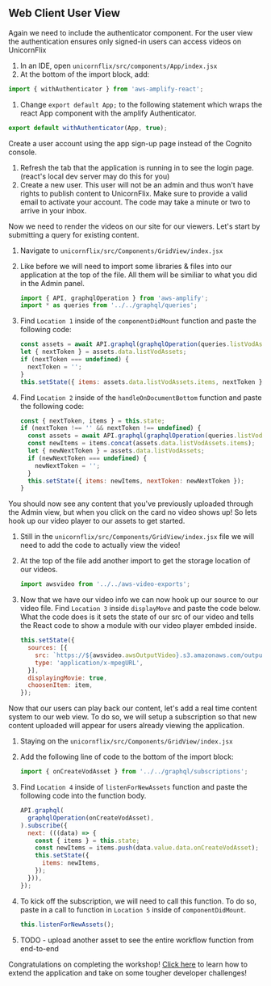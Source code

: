 ## Web Client User View

 Again we need to include the authenticator component. For the user view the authentication ensures only signed-in users can access videos on UnicornFlix

1. In an IDE, open `unicornflix/src/components/App/index.jsx`
1. At the bottom of the import block, add:

  ```javascript
  import { withAuthenticator } from 'aws-amplify-react'; 
  ```
1. Change ```export default App;``` to the following statement which wraps the react App component with the amplify Authenticator.

  ```javascript
  export default withAuthenticator(App, true);
  ```

Create a user account using the app sign-up page instead of the Cognito console.

1. Refresh the tab that the application is running in to see the login page. (react's local dev server may do this for you)
1. Create a new user. This user will not be an admin and thus won't have rights to publish content to UnicornFlix. Make sure to provide a valid email to activate your account. The code may take a minute or two to arrive in your inbox.

Now we need to render the videos on our site for our viewers. Let's start by submitting a query for existing content.

1. Navigate to `unicornflix/src/Components/GridView/index.jsx`
1. Like before we will need to import some libraries & files into our application at the top of the file. All them will be similiar to what you did in the Admin panel.
    ```javascript
    import { API, graphqlOperation } from 'aws-amplify';
    import * as queries from '../../graphql/queries';
    ```
1. Find `Location 1` inside of the `componentDidMount` function and paste the following code:
    
    ```javascript
    const assets = await API.graphql(graphqlOperation(queries.listVodAssets));
    let { nextToken } = assets.data.listVodAssets;
    if (nextToken === undefined) {
      nextToken = '';
    }
    this.setState({ items: assets.data.listVodAssets.items, nextToken });
    ```
1. Find `Location 2` inside of the `handleOnDocumentBottom` function and paste the following code:
    
    ```javascript
    const { nextToken, items } = this.state;
    if (nextToken !== '' && nextToken !== undefined) {
      const assets = await API.graphql(graphqlOperation(queries.listVodAssets, { nextToken }));
      const newItems = items.concat(assets.data.listVodAssets.items);
      let { newNextToken } = assets.data.listVodAssets;
      if (newNextToken === undefined) {
        newNextToken = '';
      }
      this.setState({ items: newItems, nextToken: newNextToken });
    }
    ```

You should now see any content that you've previously uploaded through the Admin view, but when you click on the card no video shows up! So lets hook up our video player to our assets to get started.

1. Still in the `unicornflix/src/Components/GridView/index.jsx` file we will need to add the code to actually view the video!

1. At the top of the file add another import to get the storage location of our videos.

    ```javascript
    import awsvideo from '../../aws-video-exports';
    ```
1. Now that we have our video info we can now hook up our source to our video file. Find `Location 3` inside `displayMove` and paste the code below. What the code does is it sets the state of our src of our video and tells the React code to show a module with our video player embded inside.
    ```javascript
    this.setState({
      sources: [{
        src: `https://${awsvideo.awsOutputVideo}.s3.amazonaws.com/output/${item.video.id}.m3u8`,
        type: 'application/x-mpegURL',
      }],
      displayingMovie: true,
      choosenItem: item,
    });
    ```

Now that our users can play back our content, let's add a real time content system to our web view. To do so, we will setup a subscription so that new content uploaded will appear for users already viewing the application.

1. Staying on the `unicornflix/src/Components/GridView/index.jsx`
1. Add the following line of code to the bottom of the import block: 
    ```javascript
    import { onCreateVodAsset } from '../../graphql/subscriptions';
    ```
1. Find `Location 4` inside of `listenForNewAssets` function and paste the following code into the function body.

    ```javascript
    API.graphql(
      graphqlOperation(onCreateVodAsset),
    ).subscribe({
      next: (((data) => {
        const { items } = this.state;
        const newItems = items.push(data.value.data.onCreateVodAsset);
        this.setState({
          items: newItems,
        });
      })),
    });
    ```

1. To kick off the subscription, we will need to call this function. To do so, paste in a call to function in `Location 5` inside of `componentDidMount`.
    ```javascript
    this.listenForNewAssets();
    ```

1. TODO - upload another asset to see the entire workflow function from end-to-end

Congratulations on completing the workshop! [Click here](./Extensions.md) to learn how to extend the application and take on some tougher developer challenges!